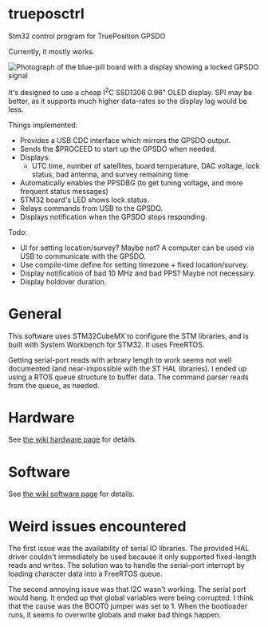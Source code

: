 # trueposctrl
Stm32 control program for TruePosition GPSDO

Currently, it mostly works.

![Photograph of the blue-pill board with a display showing a locked GPSDO signal](https://raw.githubusercontent.com/wiki/pigrew/trueposctrl/images/TrueposCtrl_sm.jpg)


It's designed to use a cheap I<sup>2</sup>C SSD1306 0.96" OLED display.
SPI may be better, as it supports much higher data-rates so the display lag would be less.

Things implemented:
* Provides a USB CDC interface which mirrors the GPSDO output.
* Sends the $PROCEED to start up the GPSDO when needed.
* Displays:
  * UTC time, number of satellites, board temperature, DAC voltage, lock status, bad antenna, and survey remaining time
* Automatically enables the PPSDBG (to get tuning voltage, and more frequent status messages)
* STM32 board's LED shows lock status.
* Relays commands from USB to the GPSDO.
* Displays notification when the GPSDO stops responding.

Todo:

* UI for setting location/survey? Maybe not? A computer can be used via USB to communicate with the GPSDO.
* Use compile-time define for setting timezone + fixed location/survey.
* Display notification of bad 10 MHz and bad PPS? Maybe not necessary.
* Display holdover duration.

# General

This software uses STM32CubeMX to configure the STM libraries, and is built with System Workbench for STM32. It uses FreeRTOS.

Getting serial-port reads with arbrary length to work seems not well documented (and near-impossible with the ST HAL libraries). I ended up using a RTOS queue structure to buffer data. The command parser reads from the queue, as needed.

# Hardware

See [the wiki hardware page](https://github.com/pigrew/trueposctrl/wiki/Hardware-Details-and-Mods) for details.


# Software

See [the wiki software page](https://github.com/pigrew/trueposctrl/wiki/Software) for details.

# Weird issues encountered

The first issue was the availability of serial IO libraries. The provided HAL driver
couldn't immediately be used because it only supported fixed-length reads and writes.
The solution was to handle the serial-port interrupt by loading character data into
a FreeRTOS queue.

The second annoying issue was that I2C wasn't working. The serial port would hang. It ended
up that global variables were being corrupted. I think that the cause was the BOOT0 jumper
was set to 1. When the bootloader runs, it seems to overwrite globals and make bad things happen.
